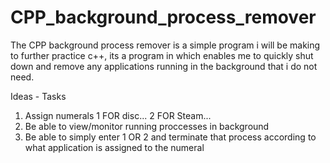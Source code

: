 # CPP_background_process_remover
The CPP background process remover is a simple program i will be making to further practice c++, its a program in which enables me to quickly shut down and remove any applications running in the background that i do not need.

Ideas - Tasks
1) Assign numerals 1 FOR disc... 2 FOR Steam...
2) Be able to view/monitor running proccesses in background
3) Be able to simply enter 1 OR 2 and terminate that process according to what application is assigned to the numeral
